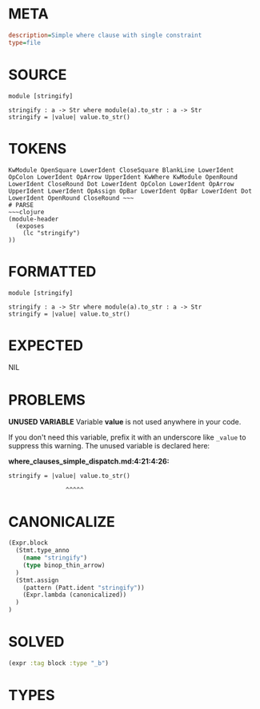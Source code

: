 # META
~~~ini
description=Simple where clause with single constraint
type=file
~~~
# SOURCE
~~~roc
module [stringify]

stringify : a -> Str where module(a).to_str : a -> Str
stringify = |value| value.to_str()
~~~
# TOKENS
~~~text
KwModule OpenSquare LowerIdent CloseSquare BlankLine LowerIdent OpColon LowerIdent OpArrow UpperIdent KwWhere KwModule OpenRound LowerIdent CloseRound Dot LowerIdent OpColon LowerIdent OpArrow UpperIdent LowerIdent OpAssign OpBar LowerIdent OpBar LowerIdent Dot LowerIdent OpenRound CloseRound ~~~
# PARSE
~~~clojure
(module-header
  (exposes
    (lc "stringify")
))
~~~
# FORMATTED
~~~roc
module [stringify]

stringify : a -> Str where module(a).to_str : a -> Str
stringify = |value| value.to_str()
~~~
# EXPECTED
NIL
# PROBLEMS
**UNUSED VARIABLE**
Variable **value** is not used anywhere in your code.

If you don't need this variable, prefix it with an underscore like `_value` to suppress this warning.
The unused variable is declared here:

**where_clauses_simple_dispatch.md:4:21:4:26:**
```roc
stringify = |value| value.to_str()
```
                    ^^^^^


# CANONICALIZE
~~~clojure
(Expr.block
  (Stmt.type_anno
    (name "stringify")
    (type binop_thin_arrow)
  )
  (Stmt.assign
    (pattern (Patt.ident "stringify"))
    (Expr.lambda (canonicalized))
  )
)
~~~
# SOLVED
~~~clojure
(expr :tag block :type "_b")
~~~
# TYPES
~~~roc
~~~

